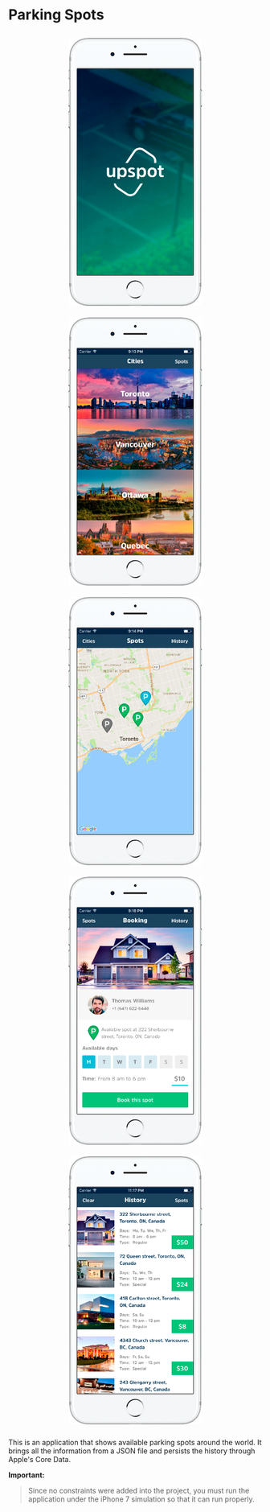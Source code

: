 # Parking Spots

<p align="center">
<img src="https://raw.githubusercontent.com/brunosdecampos/Swift-Parking-Spots/master/Upspot/preview1.png" width="265" hspace="10" vspace="10" />
<img src="https://raw.githubusercontent.com/brunosdecampos/Swift-Parking-Spots/master/Upspot/preview2.png" width="265" hspace="10" vspace="10" />
<img src="https://raw.githubusercontent.com/brunosdecampos/Swift-Parking-Spots/master/Upspot/preview3.png" width="265" hspace="10" vspace="10" />
<img src="https://raw.githubusercontent.com/brunosdecampos/Swift-Parking-Spots/master/Upspot/preview4.png" width="265" hspace="10" vspace="10" />
<img src="https://raw.githubusercontent.com/brunosdecampos/Swift-Parking-Spots/master/Upspot/preview5.png" width="265" hspace="10" vspace="10" />
</p>

This is an application that shows available parking spots around the world. It brings all the information from a JSON file and persists the history through Apple's Core Data.

**Important:**
> Since no constraints were added into the project, you must run the application under the iPhone 7 simulation so that it can run properly.
